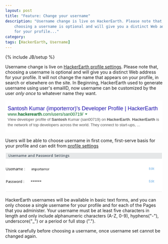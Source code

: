 ```yaml
---
layout: post
title: "Feature: Change your username"
description: "Username change is live on HackerEarth. Please note that,
    choosing a username is optional and will give you a distinct Web address
    for your profile..."
category: 
tags: [HackerEarth, Username]
---
```

{% include JB/setup %}

Username change is live on [HackerEarth profile settings](http://www.hackerearth.com/user/profile-settings/). Please note that, choosing a username is optional and will give you a distinct Web address for your profile. It will not change the name that appears on your profile, in search or elsewhere on the site.
   In Beginning, HackerEarth used to generate username using user's emailID, now username can be customized by the user *only once* to whatever name they want.

<img src="/images/google-username-preview.png" />
<br />

Users will be able to choose username in first come, first-serve basis for your
profile and can edit from [profile settings](http://www.hackerearth.com/user/profile-settings/)

<img src="/images/username-change.png" />
<br />

HackerEarth usernames will be available in basic text forms, and you can only choose a single username for your profile and for each of the Pages that you administer. Your username must be at least five characters in length and only include alphanumeric characters (A-Z, 0-9), hyphens("-"), underscore("_") or a period or full stop (".").

Think carefully before choosing a username, once username set cannot be changed again.
